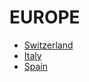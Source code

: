 # EUROPE
 - [Switzerland](./Switzerland/README.md)
 - [Italy](./italy/README.md)
 - [Spain](./spain/README.md)
